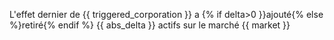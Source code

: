 L'effet dernier de {{ triggered_corporation }} a {% if delta>0 }}ajouté{% else %}retiré{% endif %} {{ abs_delta }} actifs sur le marché {{ market }}
